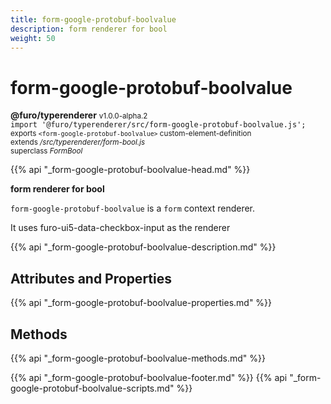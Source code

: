 ```yaml
---
title: form-google-protobuf-boolvalue
description: form renderer for bool
weight: 50
---
```


# form-google-protobuf-boolvalue
**@furo/typerenderer** <small>v1.0.0-alpha.2</small>
<br>`import '@furo/typerenderer/src/form-google-protobuf-boolvalue.js';`<small>
<br>exports `<form-google-protobuf-boolvalue>` custom-element-definition
<br>extends */src/typerenderer/form-bool.js*
<br>superclass *FormBool*</small>

{{% api "_form-google-protobuf-boolvalue-head.md" %}}

**form renderer for bool**

`form-google-protobuf-boolvalue` is a `form` context renderer.

It uses furo-ui5-data-checkbox-input as the renderer

{{% api "_form-google-protobuf-boolvalue-description.md" %}}


## Attributes and Properties
{{% api "_form-google-protobuf-boolvalue-properties.md" %}}



## Methods
{{% api "_form-google-protobuf-boolvalue-methods.md" %}}





{{% api "_form-google-protobuf-boolvalue-footer.md" %}}
{{% api "_form-google-protobuf-boolvalue-scripts.md" %}}
